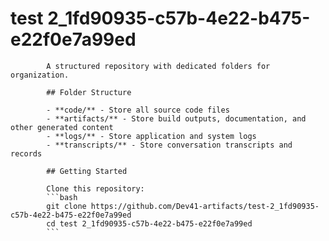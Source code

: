 # test 2_1fd90935-c57b-4e22-b475-e22f0e7a99ed
            A structured repository with dedicated folders for organization.

            ## Folder Structure

            - **code/** - Store all source code files
            - **artifacts/** - Store build outputs, documentation, and other generated content
            - **logs/** - Store application and system logs
            - **transcripts/** - Store conversation transcripts and records

            ## Getting Started

            Clone this repository:
            ```bash
            git clone https://github.com/Dev41-artifacts/test-2_1fd90935-c57b-4e22-b475-e22f0e7a99ed
            cd test 2_1fd90935-c57b-4e22-b475-e22f0e7a99ed
            ```
            